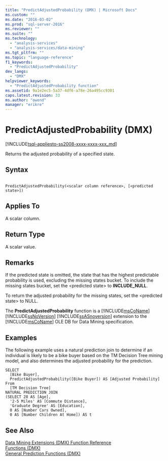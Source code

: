 ```yaml
---
title: "PredictAdjustedProbability (DMX) | Microsoft Docs"
ms.custom: ""
ms.date: "2016-03-02"
ms.prod: "sql-server-2016"
ms.reviewer: ""
ms.suite: ""
ms.technology: 
  - "analysis-services"
  - "analysis-services/data-mining"
ms.tgt_pltfrm: ""
ms.topic: "language-reference"
f1_keywords: 
  - "PredictAdjustedProbability"
dev_langs: 
  - "DMX"
helpviewer_keywords: 
  - "PredictAdjustedProbability function"
ms.assetid: 9a1e2ec5-5a37-4df6-a78e-26a495cc9301
caps.latest.revision: 33
ms.author: "owend"
manager: "erikre"
---
```

# PredictAdjustedProbability (DMX)
[!INCLUDE[tsql-appliesto-ss2008-xxxx-xxxx-xxx_md](../database-engine/configure/windows/includes/tsql-appliesto-ss2008-xxxx-xxxx-xxx-md.md)]

  Returns the adjusted probability of a specified state.  
  
## Syntax  
  
```  
  
PredictAdjustedProbability(<scalar column reference>, [<predicted state>])  
```  
  
## Applies To  
 A scalar column.  
  
## Return Type  
 A scalar value.  
  
## Remarks  
 If the predicted state is omitted, the state that has the highest predictable probability is used, excluding the missing states bucket. To include the missing states bucket, set the \<predicted state> to **INCLUDE_NULL**.  
  
 To return the adjusted probability for the missing states, set the \<predicted state> to NULL.  
  
 The **PredictAdjustedProbability** function is a [!INCLUDE[msCoName](../advanced-analytics/r-services/tutorials/includes/msconame-md.md)] [!INCLUDE[ssNoVersion](../advanced-analytics/r-services/includes/ssnoversion-md.md)] [!INCLUDE[ssASnoversion](../analysis-services/includes/ssasnoversion-md.md)] extension to the [!INCLUDE[msCoName](../advanced-analytics/r-services/tutorials/includes/msconame-md.md)] OLE DB for Data Mining specification.  
  
## Examples  
 The following example uses a natural prediction join to determine if an individual is likely to be a bike buyer based on the TM Decision Tree mining model, and also determines the adjusted probability for the prediction.  
  
```  
SELECT  
  [Bike Buyer],  
  PredictAdjustedProbability([Bike Buyer]) AS [Adjusted Probability]  
From  
  [TM Decision Tree]  
NATURAL PREDICTION JOIN  
(SELECT 28 AS [Age],  
  '2-5 Miles' AS [Commute Distance],  
  'Graduate Degree' AS [Education],  
  0 AS [Number Cars Owned],  
  0 AS [Number Children At Home]) AS t  
```  
  
## See Also  
 [Data Mining Extensions &#40;DMX&#41; Function Reference](../dmx/data-mining-extensions-dmx-function-reference.md)   
 [Functions &#40;DMX&#41;](../dmx/functions-dmx.md)   
 [General Prediction Functions &#40;DMX&#41;](../dmx/general-prediction-functions-dmx.md)  
  
  